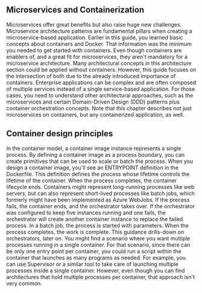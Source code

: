 ## Microservices and Containerization

Microservices offer great benefits but also raise huge new challenges. Microservice architecture patterns are fundamental pillars when creating a microservice-based application.
Earlier in this guide, you learned basic concepts about containers and Docker. That information was the minimum you needed to get started with containers. Even though containers are enablers of, and a great fit for microservices, they aren't mandatory for a microservice architecture. Many architectural concepts in this architecture section could be applied without containers. 
However, this guide focuses on the intersection of both due to the already introduced importance of containers.
Enterprise applications can be complex and are often composed of multiple services instead of a single service-based application. For those cases, you need to understand other architectural approaches,
such as the microservices and certain Domain-Driven Design (DDD) patterns plus container orchestration concepts. Note that this chapter describes not just microservices on containers, but any containerized application, as well.

## Container design principles

In the container model, a container image instance represents a single process. By defining a container image as a process boundary, you can create primitives that can be used to scale or batch the process.
When you design a container image, you'll see an ENTRYPOINT definition in the Dockerfile. This definition defines the process whose lifetime controls the lifetime of the container. When the process completes, the container lifecycle ends.
Containers might represent long-running processes like web servers, but can also represent short-lived processes like batch jobs, which formerly might have been implemented as Azure WebJobs.
If the process fails, the container ends, and the orchestrator takes over. If the orchestrator was configured to keep five instances running and one fails, the orchestrator will create another container instance to replace the failed process. 
In a batch job, the process is started with parameters. When the process completes, the work is complete. This guidance drills-down on orchestrators, later on.
You might find a scenario where you want multiple processes running in a single container. For that scenario, since there can be only one entry point per container, you could run a script within the container that launches as many programs as needed.
For example, you can use Supervisor or a similar tool to take care of launching multiple processes inside a single container. However, even though you can find architectures that hold multiple processes per container, that approach isn't very common.

